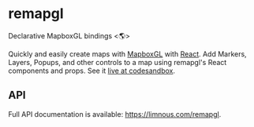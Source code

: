 # remapgl
Declarative MapboxGL bindings <🌎>

Quickly and easily create maps with [MapboxGL](https://docs.mapbox.com/mapbox-gl-js/api/) with [React](https://reactjs.org/). Add Markers, Layers, Popups, and other controls to a map using remapgl's React components and props. See it [live at codesandbox](https://codesandbox.io/s/remapgl-hfuhl?fontsize=14).

## API
Full API documentation is available: https://limnous.com/remapgl.
